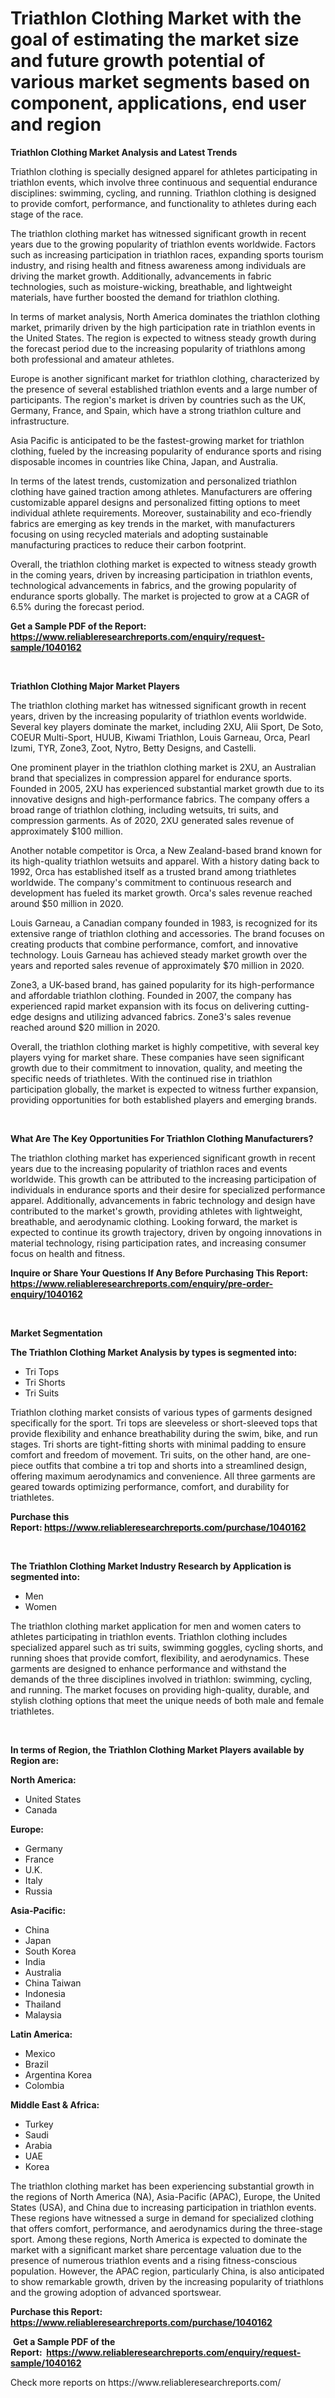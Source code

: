 <p><h1>Triathlon Clothing Market with the goal of estimating the market size and future growth potential of various market segments based on component, applications, end user and region</h1></p><p><strong>Triathlon Clothing Market Analysis and Latest Trends</strong></p>
<p><p>Triathlon clothing is specially designed apparel for athletes participating in triathlon events, which involve three continuous and sequential endurance disciplines: swimming, cycling, and running. Triathlon clothing is designed to provide comfort, performance, and functionality to athletes during each stage of the race.</p><p>The triathlon clothing market has witnessed significant growth in recent years due to the growing popularity of triathlon events worldwide. Factors such as increasing participation in triathlon races, expanding sports tourism industry, and rising health and fitness awareness among individuals are driving the market growth. Additionally, advancements in fabric technologies, such as moisture-wicking, breathable, and lightweight materials, have further boosted the demand for triathlon clothing.</p><p>In terms of market analysis, North America dominates the triathlon clothing market, primarily driven by the high participation rate in triathlon events in the United States. The region is expected to witness steady growth during the forecast period due to the increasing popularity of triathlons among both professional and amateur athletes.</p><p>Europe is another significant market for triathlon clothing, characterized by the presence of several established triathlon events and a large number of participants. The region's market is driven by countries such as the UK, Germany, France, and Spain, which have a strong triathlon culture and infrastructure.</p><p>Asia Pacific is anticipated to be the fastest-growing market for triathlon clothing, fueled by the increasing popularity of endurance sports and rising disposable incomes in countries like China, Japan, and Australia.</p><p>In terms of the latest trends, customization and personalized triathlon clothing have gained traction among athletes. Manufacturers are offering customizable apparel designs and personalized fitting options to meet individual athlete requirements. Moreover, sustainability and eco-friendly fabrics are emerging as key trends in the market, with manufacturers focusing on using recycled materials and adopting sustainable manufacturing practices to reduce their carbon footprint.</p><p>Overall, the triathlon clothing market is expected to witness steady growth in the coming years, driven by increasing participation in triathlon events, technological advancements in fabrics, and the growing popularity of endurance sports globally. The market is projected to grow at a CAGR of 6.5% during the forecast period.</p></p>
<p><strong>Get a Sample PDF of the Report:&nbsp; <a href="https://www.reliableresearchreports.com/enquiry/request-sample/1040162">https://www.reliableresearchreports.com/enquiry/request-sample/1040162</a></strong></p>
<p>&nbsp;</p>
<p><strong>Triathlon Clothing Major Market Players</strong></p>
<p><p>The triathlon clothing market has witnessed significant growth in recent years, driven by the increasing popularity of triathlon events worldwide. Several key players dominate the market, including 2XU, Alii Sport, De Soto, COEUR Multi-Sport, HUUB, Kiwami Triathlon, Louis Garneau, Orca, Pearl Izumi, TYR, Zone3, Zoot, Nytro, Betty Designs, and Castelli.</p><p>One prominent player in the triathlon clothing market is 2XU, an Australian brand that specializes in compression apparel for endurance sports. Founded in 2005, 2XU has experienced substantial market growth due to its innovative designs and high-performance fabrics. The company offers a broad range of triathlon clothing, including wetsuits, tri suits, and compression garments. As of 2020, 2XU generated sales revenue of approximately $100 million.</p><p>Another notable competitor is Orca, a New Zealand-based brand known for its high-quality triathlon wetsuits and apparel. With a history dating back to 1992, Orca has established itself as a trusted brand among triathletes worldwide. The company's commitment to continuous research and development has fueled its market growth. Orca's sales revenue reached around $50 million in 2020.</p><p>Louis Garneau, a Canadian company founded in 1983, is recognized for its extensive range of triathlon clothing and accessories. The brand focuses on creating products that combine performance, comfort, and innovative technology. Louis Garneau has achieved steady market growth over the years and reported sales revenue of approximately $70 million in 2020.</p><p>Zone3, a UK-based brand, has gained popularity for its high-performance and affordable triathlon clothing. Founded in 2007, the company has experienced rapid market expansion with its focus on delivering cutting-edge designs and utilizing advanced fabrics. Zone3's sales revenue reached around $20 million in 2020.</p><p>Overall, the triathlon clothing market is highly competitive, with several key players vying for market share. These companies have seen significant growth due to their commitment to innovation, quality, and meeting the specific needs of triathletes. With the continued rise in triathlon participation globally, the market is expected to witness further expansion, providing opportunities for both established players and emerging brands.</p></p>
<p>&nbsp;</p>
<p><strong>What Are The Key Opportunities For Triathlon Clothing Manufacturers?</strong></p>
<p><p>The triathlon clothing market has experienced significant growth in recent years due to the increasing popularity of triathlon races and events worldwide. This growth can be attributed to the increasing participation of individuals in endurance sports and their desire for specialized performance apparel. Additionally, advancements in fabric technology and design have contributed to the market's growth, providing athletes with lightweight, breathable, and aerodynamic clothing. Looking forward, the market is expected to continue its growth trajectory, driven by ongoing innovations in material technology, rising participation rates, and increasing consumer focus on health and fitness.</p></p>
<p><strong>Inquire or Share Your Questions If Any Before Purchasing This Report: <a href="https://www.reliableresearchreports.com/enquiry/pre-order-enquiry/1040162">https://www.reliableresearchreports.com/enquiry/pre-order-enquiry/1040162</a></strong></p>
<p>&nbsp;</p>
<p><strong>Market Segmentation</strong></p>
<p><strong>The Triathlon Clothing Market Analysis by types is segmented into:</strong></p>
<p><ul><li>Tri Tops</li><li>Tri Shorts</li><li>Tri Suits</li></ul></p>
<p><p>Triathlon clothing market consists of various types of garments designed specifically for the sport. Tri tops are sleeveless or short-sleeved tops that provide flexibility and enhance breathability during the swim, bike, and run stages. Tri shorts are tight-fitting shorts with minimal padding to ensure comfort and freedom of movement. Tri suits, on the other hand, are one-piece outfits that combine a tri top and shorts into a streamlined design, offering maximum aerodynamics and convenience. All three garments are geared towards optimizing performance, comfort, and durability for triathletes.</p></p>
<p><strong>Purchase this Report:&nbsp;<a href="https://www.reliableresearchreports.com/purchase/1040162">https://www.reliableresearchreports.com/purchase/1040162</a></strong></p>
<p>&nbsp;</p>
<p><strong>The Triathlon Clothing Market Industry Research by Application is segmented into:</strong></p>
<p><ul><li>Men</li><li>Women</li></ul></p>
<p><p>The triathlon clothing market application for men and women caters to athletes participating in triathlon events. Triathlon clothing includes specialized apparel such as tri suits, swimming goggles, cycling shorts, and running shoes that provide comfort, flexibility, and aerodynamics. These garments are designed to enhance performance and withstand the demands of the three disciplines involved in triathlon: swimming, cycling, and running. The market focuses on providing high-quality, durable, and stylish clothing options that meet the unique needs of both male and female triathletes.</p></p>
<p>&nbsp;</p>
<p><strong>In terms of Region, the Triathlon Clothing Market Players available by Region are:</strong></p>
<p>
    <p> <strong> North America: </strong>
        <ul>
            <li>United States</li>
            <li>Canada</li>
        </ul>
        </p> 
    <p> <strong> Europe: </strong>
        <ul>
            <li>Germany</li>
            <li>France</li>
            <li>U.K.</li>
            <li>Italy</li>
            <li>Russia</li>
        </ul>
        </p> 
    <p> <strong> Asia-Pacific: </strong>
        <ul>
            <li>China</li>
            <li>Japan</li>
            <li>South Korea</li>
            <li>India</li>
            <li>Australia</li>
            <li>China Taiwan</li>
            <li>Indonesia</li>
            <li>Thailand</li>
            <li>Malaysia</li>
        </ul>
        </p> 
    <p> <strong> Latin America: </strong>
        <ul>
            <li>Mexico</li>
            <li>Brazil</li>
            <li>Argentina Korea</li>
            <li>Colombia</li>
        </ul>
        </p> 
    <p> <strong> Middle East & Africa: </strong>
        <ul>
            <li>Turkey</li>
            <li>Saudi</li>
            <li>Arabia</li>
            <li>UAE</li>
            <li>Korea</li>
        </ul>
    </p>
    </p>
<p><p>The triathlon clothing market has been experiencing substantial growth in the regions of North America (NA), Asia-Pacific (APAC), Europe, the United States (USA), and China due to increasing participation in triathlon events. These regions have witnessed a surge in demand for specialized clothing that offers comfort, performance, and aerodynamics during the three-stage sport. Among these regions, North America is expected to dominate the market with a significant market share percentage valuation due to the presence of numerous triathlon events and a rising fitness-conscious population. However, the APAC region, particularly China, is also anticipated to show remarkable growth, driven by the increasing popularity of triathlons and the growing adoption of advanced sportswear.</p></p>
<p><strong>Purchase this Report: <a href="https://www.reliableresearchreports.com/purchase/1040162">https://www.reliableresearchreports.com/purchase/1040162</a></strong></p>
<p>&nbsp;<strong>Get a Sample PDF of the Report:&nbsp;&nbsp;<a href="https://www.reliableresearchreports.com/enquiry/request-sample/1040162">https://www.reliableresearchreports.com/enquiry/request-sample/1040162</a></strong></p>
<p><strong></strong></p>
<p>Check more reports on https://www.reliableresearchreports.com/</p>